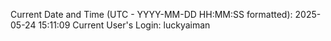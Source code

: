 Current Date and Time (UTC - YYYY-MM-DD HH:MM:SS formatted): 2025-05-24 15:11:09
Current User's Login: luckyaiman
